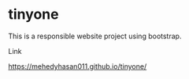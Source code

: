 # tinyone
This is a responsible website project using bootstrap.



Link




https://mehedyhasan011.github.io/tinyone/
